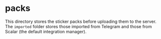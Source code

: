 # packs

This directory stores the sticker packs before uploading them to the server. The `imported` folder stores those imported from Telegram and those from Scalar (the default integration manager).
